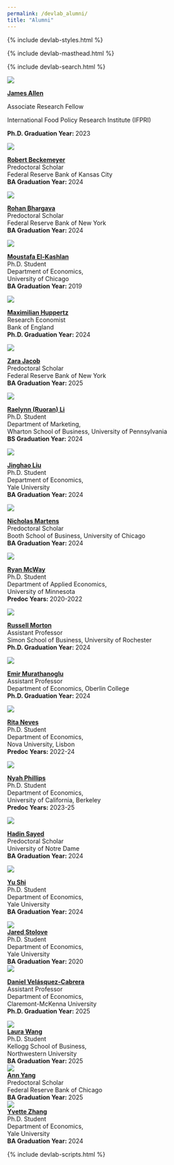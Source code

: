 ```yaml
---
permalink: /devlab_alumni/
title: "Alumni"
---
```


{% include devlab-styles.html %}

<!-- =============================Dev Lab header Below========================== -->

{% include devlab-masthead.html %}

<!-- Search functionality -->
{% include devlab-search.html %}

<!-- =============================Dev Lab Content Below========================== -->
<!-- /////////////////////////container start-->
<!-- /////////////////////////container start-->
<div class="devlab-container" id="devlabPeopleContainer">
<!-- /////////////////////////container start-->
<!-- /////////////////////////container start-->


<!-- /////////////////////////Item start -->
<div class="devlab-item" data-search="james allen associate research fellow international food policy research institute ifpri phd graduation year 2023">

<a target="_blank" href="https://www.jamesalleniv.com/">

<div class="devlab-image-container"><img src='https://devecon.umich.edu/wp-content/uploads/2021/09/Allen-James-2-scaled-e1631034518583.jpg'></div>

<strong>James Allen</strong><br>
</a>

Associate Research Fellow<br>


International Food Policy Research Institute (IFPRI)<br>

<strong>Ph.D. Graduation Year: </strong>2023
</div>
<!-- /////////////////////////Item end -->

<!-- /////////////////////////Item start -->

<div class="devlab-item" data-search="robert beckemeyer predoctoral scholar federal reserve bank of kansas city ba graduation year 2024">

<a href="#">

<div class="devlab-image-container"><img src='https://devecon.umich.edu/wp-content/uploads/2023/05/RobertBeckemeyerDevEcon-e1683910845272.jpg'></div>

<strong> Robert Beckemeyer </strong><br>
</a>
Predoctoral Scholar <br>
Federal Reserve Bank of Kansas City<br>
<strong>BA Graduation Year: </strong>2024

</div>
<!-- /////////////////////////Item -->

<div class="devlab-item" data-search="rohan bhargava predoctoral scholar federal reserve bank of new york ba graduation year 2024">

<a href="#">

<div class="devlab-image-container"><img src='https://devecon.umich.edu/wp-content/uploads/2022/07/RohanDevEconPic-scaled-e1659123003737.jpg'></div>

<strong> Rohan Bhargava</strong><br>
</a>
Predoctoral Scholar<br>
Federal Reserve Bank of New York<br>
<strong>BA Graduation Year: </strong>2024

</div>
<!-- /////////////////////////Item start -->

<div class="devlab-item" data-search="moustafa el-kashlan phd student department of economics university of chicago ba graduation year 2019">

<a href="#">

<div class="devlab-image-container"><img src='https://devecon.umich.edu/wp-content/uploads/2023/09/MoustafaPicDevEcon-2-e1696042175474.jpg'></div>

<strong>Moustafa El-Kashlan</strong><br>
</a>
Ph.D. Student<br>
Department of Economics,
<br>University of Chicago<br>
<strong>BA Graduation Year: </strong>2019

</div>

<!-- /////////////////////////Item -->

<div class="devlab-item" data-search="maximilian huppertz research economist bank of england phd graduation year 2024">

<a href="https://maxhuppertz.github.io/">

<div class="devlab-image-container"><img src='https://devecon.umich.edu/wp-content/uploads/2021/09/Huppertz.png'></div>

<strong> Maximilian Huppertz</strong><br>
</a>
Research Economist<br>
Bank of England<br>
<strong>Ph.D. Graduation Year: </strong>2024

</div>

<!-- /////////////////////////Item -->

<div class="devlab-item" data-search="zara jacob predoctoral scholar federal reserve bank of new york ba graduation year 2025">

<a href="#">

<div class="devlab-image-container"><img src='https://devecon.umich.edu/wp-content/uploads/2024/02/ZaraDevEcon-scaled-e1708381090386.jpg'></div>

<strong> Zara Jacob</strong><br>
</a>
Predoctoral Scholar<br>
Federal Reserve Bank of New York<br>
<strong>BA Graduation Year: </strong>2025

</div>


<!-- /////////////////////////Item -->
<div class="devlab-item" data-search="raelynn ruoran li phd student department of marketing wharton school of business university of pennsylvania bs graduation year 2024">

<a href="#">

<div class="devlab-image-container"><img src='https://devecon.umich.edu/wp-content/uploads/2023/05/RuroranLiDevLab-e1683172076641.jpeg'></div>

<strong>Raelynn (Ruoran) Li</strong><br>
</a>
Ph.D. Student<br>
Department of Marketing, <br>Wharton School of Business, University of Pennsylvania<br>
<strong>BS Graduation Year: </strong>2024

</div>
<!-- /////////////////////////Item end -->
<!-- /////////////////////////Item start -->
<div class="devlab-item" data-search="jinghao liu phd student department of economics yale university ba graduation year 2024">

<a href="#">

<div class="devlab-image-container"><img src='https://devecon.umich.edu/wp-content/uploads/2023/05/JinghaoLiuDevEcon-e1683911309229.jpg'></div>

<strong>Jinghao Liu</strong><br>
</a>
Ph.D. Student<br>
Department of Economics, <br>Yale University<br>
<strong>BA Graduation Year: </strong>2024

</div>
<!-- /////////////////////////Item -->

<div class="devlab-item" data-search="nicholas martens predoctoral scholar booth school of business university of chicago ba graduation year 2024">

<a href="https://www.linkedin.com/in/nicholas-l-martens">

<div class="devlab-image-container"><img src='https://devecon.umich.edu/wp-content/uploads/2023/01/NickMartensDevEcon-e1674836569380.jpg'></div>

<strong>Nicholas Martens</strong><br>
</a>
Predoctoral Scholar<br>
Booth School of Business, University of Chicago<br>
<strong>BA Graduation Year: </strong>2024

</div>


<!-- /////////////////////////Item start -->
<div class="devlab-item" data-search="ryan mcway phd student department of applied economics university of minnesota predoc years 2020-2022">

<a href="#">

<div class="devlab-image-container">
<img src='https://devecon.umich.edu/wp-content/uploads/2021/09/Ryan-McWay-2-e1632013751645.jpg'></div>

<strong>Ryan McWay</strong><br>
</a>
Ph.D. Student<br>
Department of Applied Economics,<br>
University of Minnesota<br>
<strong>Predoc Years: </strong>2020-2022

</div>

<!-- /////////////////////////Item -->
<div class="devlab-item" data-search="russell morton assistant professor simon school of business university of rochester phd graduation year 2024">

<a href="https://sites.lsa.umich.edu/rpmorton/">

<div class="devlab-image-container"><img src='https://devecon.umich.edu/wp-content/uploads/2021/09/Russell-Morton-e1631037256887.jpg'></div>

<strong>Russell Morton</strong><br>
</a>
Assistant Professor<br>
Simon School of Business, University of Rochester<br>
<strong>Ph.D. Graduation Year: </strong>2024

</div>
<!-- /////////////////////////Item -->

<div class="devlab-item" data-search="emir murathanoglu assistant professor department of economics oberlin college phd graduation year 2024">

<a href="https://lsa.umich.edu/econ/people/phd-student<br>s/emir-murathanoglu.html">

<div class="devlab-image-container"><img src='https://devecon.umich.edu/wp-content/uploads/2022/02/Emir-Murathanoglu-e1644421354164.jpeg'></div>

<strong>Emir Murathanoglu</strong><br>
</a>
Assistant Professor<br>
Department of Economics, Oberlin College<br>
<strong>Ph.D. Graduation Year: </strong>2024

</div>
<!-- /////////////////////////Item -->

<div class="devlab-item" data-search="rita neves phd student department of economics nova university lisbon predoc years 2022-24">

<a href="#">

<div class="devlab-image-container"><img src='https://devecon.umich.edu/wp-content/uploads/2022/07/RitaNeves-e1658300099108.jpeg'></div>

<strong>Rita Neves</strong><br>
</a>
Ph.D. Student<br>
Department of Economics, <br>Nova University, Lisbon<br>
<strong>Predoc Years: </strong>2022-24


</div>

<!-- /////////////////////////Item -->

<div class="devlab-item" data-search="nyah phillips phd student department of economics university of california berkeley predoc years 2023-25">

<a href="#">

<div class="devlab-image-container"><img src='https://devecon.umich.edu/wp-content/uploads/2023/05/NyahPDevEcon-e1683911613701.jpg'></div>

<strong>Nyah Phillips</strong><br>
</a>
Ph.D. Student<br>
Department of Economics, <br>University of California, Berkeley<br>
<strong>Predoc Years: </strong>2023-25

</div>



<!-- /////////////////////////Item -->

<div class="devlab-item" data-search="hadin sayed predoctoral scholar university of notre dame ba graduation year 2024">

<a href="#">

<div class="devlab-image-container"><img src='https://devecon.umich.edu/wp-content/uploads/2023/01/HadinSayedDevEcon-e1674931048814.png'></div>

<strong>Hadin Sayed</strong><br>
</a>
Predoctoral Scholar<br>
University of Notre Dame<br>
<strong>BA Graduation Year: </strong>2024

</div>
<!-- /////////////////////////Item end -->

<div class="devlab-item" data-search="yu shi phd student department of economics yale university ba graduation year 2024">

<a href="#">

<div class="devlab-image-container">
<img src='https://devecon.umich.edu/wp-content/uploads/2023/01/YuShiDevEcon-scaled-e1674932042501.jpg'></div>

<strong>Yu Shi</strong><br>
</a>
Ph.D. Student<br>
Department of Economics, <br>Yale University<br>
<strong>BA Graduation Year: </strong>2024

</div>
<!-- /////////////////////////Item end -->

<!-- /////////////////////////Item start -->
<div class="devlab-item" data-search="jared stolove phd student department of economics yale university ba graduation year 2020">

<a target="_blank" href="https://www.linkedin.com/in/jared-stolove-4477b427/" >

<div class="devlab-image-container">
<img src='https://devecon.umich.edu/wp-content/uploads/2023/06/JaredStoloveDevEcon-scaled-e1686080761725.jpg'></div>
<strong>Jared Stolove</strong><br>
</a>
Ph.D. Student<br>
Department of Economics, <br>Yale University<br>
<strong>BA Graduation Year: </strong>2020

</div>

<!-- /////////////////////////Item -->

<div class="devlab-item" data-search="daniel velásquez-cabrera assistant professor department of economics claremont-mckenna university phd graduation year 2025">

<a  target="_blank" href="https://dvelasquezc.github.io/">

<div class="devlab-image-container"><img src='https://devecon.umich.edu/wp-content/uploads/2021/09/Daniel_Vasquez-2-e1632778136973.jpeg'></div>

<strong>Daniel Velásquez-Cabrera</strong><br>
</a>
Assistant Professor<br>
Department of Economics, <br>Claremont-McKenna University<br>
<strong>Ph.D. Graduation Year: </strong>2025
</div>
<!-- /////////////////////////Item -->

<div class="devlab-item" data-search="laura wang phd student kellogg school of business northwestern university ba graduation year 2025">

<a href="#">

<div class="devlab-image-container"><img src='https://devecon.umich.edu/wp-content/uploads/2023/11/LauraWangDevEcon-scaled-e1700209188122.jpg'></div>

<strong>
Laura Wang</strong><br>
</a>
Ph.D. Student<br>
Kellogg School of Business, <br>Northwestern University<br>
<strong>BA Graduation Year: </strong>2025
</div>

<!-- /////////////////////////Item -->

<div class="devlab-item" data-search="ann yang predoctoral scholar federal reserve bank of chicago ba graduation year 2025">
<a href="#">
<div class="devlab-image-container"><img src='https://devecon.umich.edu/wp-content/uploads/2023/11/Ann-PhotoDevEcon-e1700208769929.jpg'></div>
<strong>Ann Yang</strong><br>
</a>
Predoctoral Scholar<br>
Federal Reserve Bank of Chicago<br>
<strong>BA Graduation Year: </strong>2025

</div>

<!-- /////////////////////////Item start -->
<div class="devlab-item" data-search="yvette zhang phd student department of economics yale university ba graduation year 2024">

<a href="#">

<div class="devlab-image-container"><img src='https://devecon.umich.edu/wp-content/uploads/2023/05/YvetteZDevLab-e1683171618872.jpg'></div>
<strong>Yvette Zhang</strong><br>
</a>
Ph.D. Student<br>
Department of Economics, <br>Yale University<br>
<strong>BA Graduation Year: </strong>2024
</div>
<!-- /////////////////////////Item end -->



<!-- ///////////////////////// leave  this Item-->
<div class="devlab-item">
</div>
<!-- /////////////////////////leave  this Item- -->

<!-- /////////////////////////container End-->
<!-- /////////////////////////container End-->
<!-- /////////////////////////container End-->
<!-- /////////////////////////container End-->

{% include devlab-scripts.html %}


